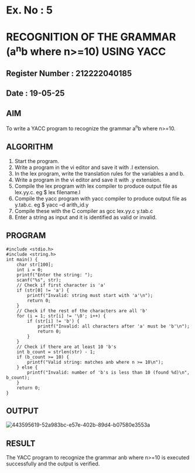 # Ex. No : 5	
# RECOGNITION OF THE GRAMMAR (a<sup>n</sup>b where n>=10) USING YACC
## Register Number : 212222040185
## Date : 19-05-25

## AIM   
To write a YACC program to recognize the grammar a<sup>n</sup>b where n>=10.

## ALGORITHM
1.	Start the program.
2.	Write a program in the vi editor and save it with .l extension.
3.	In the lex program, write the translation rules for the variables a and b.
4.	Write a program in the vi editor and save it with .y extension.
5.	Compile the lex program with lex compiler to produce output file as lex.yy.c. eg $ lex filename.l
6.	Compile the yacc program with yacc compiler to produce output file as y.tab.c. eg $ yacc –d arith_id.y
7.	Compile these with the C compiler as gcc lex.yy.c y.tab.c
8.	Enter a string as input and it is identified as valid or invalid.
 
## PROGRAM
~~~
#include <stdio.h>
#include <string.h>
int main() {
    char str[100];
    int i = 0;
    printf("Enter the string: ");
    scanf("%s", str);
    // Check if first character is 'a'
    if (str[0] != 'a') {
        printf("Invalid: string must start with 'a'\n");
        return 0;
    }
    // Check if the rest of the characters are all 'b'
    for (i = 1; str[i] != '\0'; i++) {
        if (str[i] != 'b') {
            printf("Invalid: all characters after 'a' must be 'b'\n");
            return 0;
        }
    }
    // Check if there are at least 10 'b's
    int b_count = strlen(str) - 1;
    if (b_count >= 10) {
        printf("Valid string: matches anb where n >= 10\n");
    } else {
        printf("Invalid: number of 'b's is less than 10 (found %d)\n", b_count);
    }
    return 0;
}
~~~

## OUTPUT 
![443595619-52a983bc-e57e-402b-89d4-b07580e3553a](https://github.com/user-attachments/assets/2d87c6a2-6642-41e3-b78d-edf8c894f75c)

## RESULT
The YACC program to recognize the grammar anb where n>=10 is executed successfully and the output is verified.

